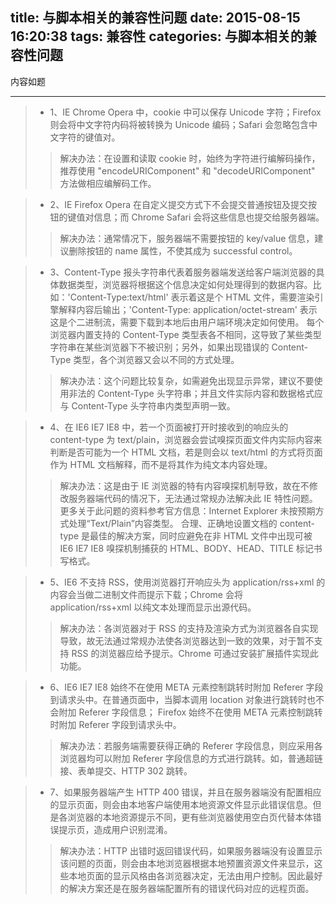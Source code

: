 title: 与脚本相关的兼容性问题
date: 2015-08-15 16:20:38
tags: 兼容性
categories: 与脚本相关的兼容性问题
---
内容如题
<!-- more -->
---

> - 1、IE Chrome Opera 中，cookie 中可以保存 Unicode 字符；Firefox 则会将中文字符内码将被转换为 Unicode 编码；Safari 会忽略包含中文字符的键值对。
>> 解决办法：在设置和读取 cookie 时，始终为字符进行编解码操作，推荐使用 "encodeURIComponent" 和 "decodeURIComponent" 方法做相应编解码工作。

> - 2、IE Firefox Opera 在自定义提交方式下不会提交普通按钮及提交按钮的键值对信息；而 Chrome Safari 会将这些信息也提交给服务器端。
>> 解决办法：通常情况下，服务器端不需要按钮的 key/value 信息，建议删除按钮的 name 属性，不使其成为 successful control。

> - 3、Content-Type 报头字符串代表着服务器端发送给客户端浏览器的具体数据类型，浏览器将根据这个信息决定如何处理得到的数据内容。比如：'Content-Type:text/html' 表示着这是个 HTML 文件，需要渲染引擎解释内容后输出；'Content-Type: application/octet-stream' 表示这是个二进制流，需要下载到本地后由用户端环境决定如何使用。
每个浏览器内置支持的 Content-Type 类型表各不相同，这导致了某些类型字符串在某些浏览器下不被识别；另外，如果出现错误的 Content-Type 类型，各个浏览器又会以不同的方式处理。
>> 解决办法：这个问题比较复杂，如需避免出现显示异常，建议不要使用非法的 Content-Type 头字符串；并且文件实际内容和数据格式应与 Content-Type 头字符串内类型声明一致。

> - 4、在 IE6 IE7 IE8 中，若一个页面被打开时接收到的响应头的 content-type 为 text/plain，浏览器会尝试嗅探页面文件内实际内容来判断是否可能为一个 HTML 文档，若是则会以 text/html 的方式将页面作为 HTML 文档解释，而不是将其作为纯文本内容处理。
>> 解决办法：这是由于 IE 浏览器的特有内容嗅探机制导致，故在不修改服务器端代码的情况下，无法通过常规办法解决此 IE 特性问题。更多关于此问题的资料参考官方信息：Internet Explorer 未按预期方式处理“Text/Plain”内容类型。
合理、正确地设置文档的 content-type 是最佳的解决方案，同时应避免在非 HTML 文件中出现可被 IE6 IE7 IE8 嗅探机制捕获的 HTML、BODY、HEAD、TITLE 标记书写格式。

> - 5、IE6 不支持 RSS，使用浏览器打开响应头为 application/rss+xml 的内容会当做二进制文件而提示下载；Chrome 会将 application/rss+xml 以纯文本处理而显示出源代码。
>> 解决办法：各浏览器对于 RSS 的支持及渲染方式为浏览器各自实现导致，故无法通过常规办法使各浏览器达到一致的效果，对于暂不支持 RSS 的浏览器应给予提示。Chrome 可通过安装扩展插件实现此功能。


> - 6、IE6 IE7 IE8 始终不在使用 META 元素控制跳转时附加 Referer 字段到请求头中。在普通页面中，当脚本调用 location 对象进行跳转时也不会附加 Referer 字段信息；
Firefox 始终不在使用 META 元素控制跳转时附加 Referer 字段到请求头中。
>> 解决办法：若服务端需要获得正确的 Referer 字段信息，则应采用各浏览器均可以附加 Referer 字段信息的方式进行跳转。如，普通超链接、表单提交、HTTP 302 跳转。

> - 7、如果服务器端产生 HTTP 400 错误，并且在服务器端没有配置相应的显示页面，则会由本地客户端使用本地资源文件显示此错误信息。但是各浏览器的本地资源提示不同，更有些浏览器使用空白页代替本体错误提示页，造成用户识别混淆。
>> 解决办法：HTTP 出错时返回错误代码，如果服务器端没有设置显示该问题的页面，则会由本地浏览器根据本地预置资源文件来显示，这些本地页面的显示风格由各浏览器决定，无法由用户控制。因此最好的解决方案还是在服务器端配置所有的错误代码对应的远程页面。
